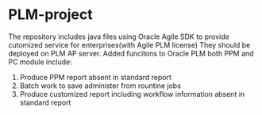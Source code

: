 # PLM-project

The repository includes java files using Oracle Agile SDK to provide cutomized service for enterprises(with Agile PLM license)
They should be deployed on PLM AP server.
Added funcitons to Oracle PLM both PPM and PC module include:
1. Produce PPM report absent in standard report
2. Batch work to save administer from rountine jobs
3. Produce customized report including workflow information absent in standard report
